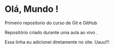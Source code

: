 # Olá, Mundo !
 Primeiro repositorio do curso de Git e GitHub

Repositório criado durante uma aula ao vivo .

Essa linha eu adicionei diretamente no site. Uauu!!!
